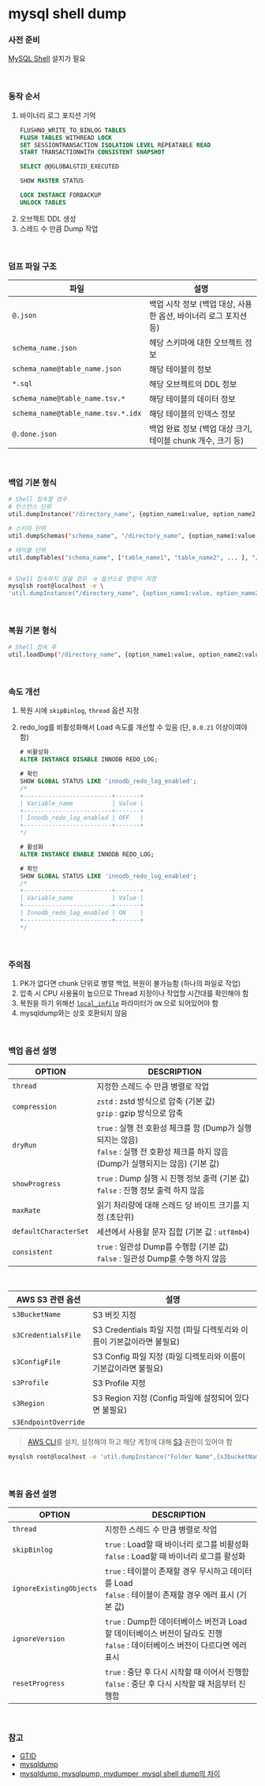 mysql shell dump
===

### 사전 준비
[MySQL Shell](../mysqlshell/README.md) 설치가 필요 

<br>

### 동작 순서
1. 바이너리 로그 포지션 기억
    ```sql
    FLUSHNO_WRITE_TO_BINLOG TABLES
    FLUSH TABLES WITHREAD LOCK
    SET SESSIONTRANSACTION ISOLATION LEVEL REPEATABLE READ
    START TRANSACTIONWITH CONSISTENT SNAPSHOT

    SELECT @@GLOBALGTID_EXECUTED

    SHOW MASTER STATUS

    LOCK INSTANCE FORBACKUP
    UNLOCK TABLES
    ```
1. 오브젝트 DDL 생성
1. 스레드 수 만큼 Dump 작업

<br>

### 덤프 파일 구조
|파일|설명|
|-|-|
|`@.json`|백업 시작 정보 (백업 대상, 사용한 옵션, 바이너리 로그 포지션 등)|
|`schema_name.json`|헤당 스키마에 대한 오브젝트 정보|
|`schema_name@table_name.json`|해당 테이블의 정보|
|`*.sql`|해당 오브젝트의 DDL 정보|
|`schema_name@table_name.tsv.*`|해당 테이블의 데이터 정보|
|`schema_name@table_name.tsv.*.idx`|해당 테이블의 인덱스 정보|
|`@.done.json`|백업 완료 정보 (백업 대상 크기, 테이블 chunk 개수, 크기 등)|

<br>

### 백업 기본 형식
```sh
# Shell 접속할 경우
# 인스턴스 단위
util.dumpInstance("/directory_name", {option_name1:value, option_name2:value, ... })

# 스키마 단위
util.dumpSchemas("schema_name", "/directory_name", {option_name1:value, option_name2:value, ... })

# 테이블 단위
util.dumpTables("schema_name", ["table_name1", "table_name2", ... ], "/directory_name", {option_name1:value, option_name2:value, ... })


# Shell 접속하지 않을 경우 -e 옵션으로 명령어 지정
mysqlsh root@localhost -e \
'util.dumpInstance("/directory_name", {option_name1:value, option_name2:value, ... })'
```

<br>

### 복원 기본 형식
```sh
# Shell 접속 후
util.loadDump("/directory_name", {option_name1:value, option_name2:value, ... })
```

<br>

### 속도 개선
1. 복원 시에 `skipBinlog`, `thread` 옵션 지정

1. redo_log를 비활성화해서 Load 속도를 개선할 수 있음 (단, `8.0.21` 이상이여야 함)
    ```sql
    # 비활성화
    ALTER INSTANCE DISABLE INNODB REDO_LOG;

    # 확인
    SHOW GLOBAL STATUS LIKE 'innodb_redo_log_enabled';
    /*
    +-------------------------+-------+
    | Variable_name           | Value |
    +-------------------------+-------+
    | Innodb_redo_log_enabled | OFF   |
    +-------------------------+-------+
    */

    # 활성화
    ALTER INSTANCE ENABLE INNODB REDO_LOG;

    # 확인
    SHOW GLOBAL STATUS LIKE 'innodb_redo_log_enabled';
    /*
    +-------------------------+-------+
    | Variable_name           | Value |
    +-------------------------+-------+
    | Innodb_redo_log_enabled | ON    |
    +-------------------------+-------+
    */
    ```

<br>

### 주의점
1. PK가 없다면 chunk 단위로 병렬 백업, 복원이 불가능함 (하나의 파일로 작업)
1. 압축 시 CPU 사용율이 높으므로 Thread 지정이나 작업할 시간대를 확인해야 함
1. 복원을 하기 위해선 [`local_infile`](../parameter/local_infile.md) 파라미터가 `ON` 으로 되어있어야 함
1. mysqldump와는 상호 호환되지 않음

<br>

### 백업 옵션 설명
|OPTION|DESCRIPTION|
|-|-|
|`thread`|지정한 스레드 수 만큼 병렬로 작업|
|`compression`|`zstd` : zstd 방식으로 압축 (기본 값)<br>`gzip` : gzip 방식으로 압축|
|`dryRun`|`true` : 실행 전 호환성 체크를 함 (Dump가 실행되지는 않음)<br>`false` : 실행 전 호환성 체크를 하지 않음 (Dump가 실행되지는 않음) (기본 값)|
|`showProgress`|`true` : Dump 실행 시 진행 정보 출력 (기본 값)<br>`false` : 진행 정보 출력 하지 않음|
|`maxRate `|읽기 처리량에 대해 스레드 당 바이트 크기를 지정 (초단위)|
|`defaultCharacterSet`|세션에서 사용할 문자 집합 (기본 값 : `utf8mb4`)|
|`consistent`|`true` : 일관성 Dump를 수행함 (기본 값)<br>`false` : 일관성 Dump를 수행 하지 않음|

<br>

|AWS S3 관련 옵션|설명|
|-|-|
|`s3BucketName`|S3 버킷 지정|
|`s3CredentialsFile`|S3 Credentials 파일 지정 (파일 디렉토리와 이름이 기본값이라면 불필요)|
|`s3ConfigFile`|S3 Config 파일 지정 (파일 디렉토리와 이름이 기본값이라면 불필요)|
|`s3Profile`|S3 Profile 지정|
|`s3Region`|S3 Region 지정 (Config 파일에 설정되어 있다면 불필요)|
|`s3EndpointOverride`||
>[AWS CLI](../../aws/cli/README.md)를 설치, 설정해야 하고 해당 계정에 대해 [S3](../../aws/s3/README.md) 권한이 있어야 함
```sh
mysqlsh root@localhost -e 'util.dumpInstance("Folder Name",{s3bucketName: "Bucket Name"})'
```

<br>

### 복원 옵션 설명
|OPTION|DESCRIPTION|
|-|-|
|`thread`|지정한 스레드 수 만큼 병렬로 작업|
|`skipBinlog`|`true` : Load할 때 바이너리 로그를 비활성화<br>`false` : Load할 때 바이너리 로그를 활성화|
|`ignoreExistingObjects`|`true` : 테이블이 존재할 경우 무시하고 데이터를 Load<br>`false` : 테이블이 존재할 경우 에러 표시 (기본 값)|
|`ignoreVersion `|`true` : Dump한 데이터베이스 버전과 Load할 데이터베이스 버전이 달라도 진행<br>`false` : 데이터베이스 버전이 다르다면 에러 표시|
|`resetProgress`|`true` : 중단 후 다시 시작할 때 이어서 진행함<br>`false` : 중단 후 다시 시작할 때 처음부터 진행함|

<br>

### 참고
* [GTID](../gtid/README.md)
* [mysqldump](../mysqldump/README.md)
* [mysqldump, mysqlpump, mydumper, mysql shell dump의 차이](../mysqldump-pump-dumper-shell/README.md)

<br>
